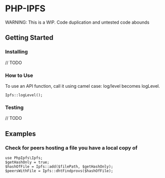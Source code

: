 # PHP-IPFS
WARNING: This is a WIP. Code duplication and untested code abounds
## Getting Started
### Installing
// TODO
### How to Use
To use an API function, call it using camel case:
log/level becomes logLevel.

```Ipfs::logLevel();```

### Testing
// TODO
## Examples
### Check for peers hosting a file you have a local copy of

```
use PhpIpfs\Ipfs;
$getHashOnly = true;
$hashOfFile = Ipfs::add($filePath, $getHashOnly);
$peersWithFile = Ipfs::dhtFindprovs($hashOfFile);
```